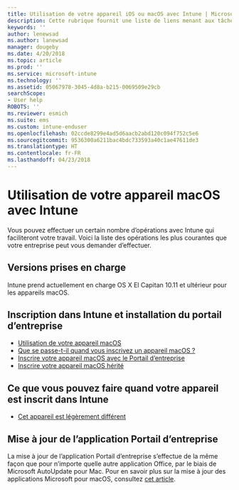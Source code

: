 ```yaml
---
title: Utilisation de votre appareil iOS ou macOS avec Intune | Microsoft Docs
description: Cette rubrique fournit une liste de liens menant aux tâches que vous pouvez effectuer sur votre appareil mobile iOS ou macOS quand l’appareil est inscrit dans Intune.
keywords: ''
author: lenewsad
ms.author: lanewsad
manager: dougeby
ms.date: 4/20/2018
ms.topic: article
ms.prod: ''
ms.service: microsoft-intune
ms.technology: ''
ms.assetid: 05067978-3045-4d8a-b215-0069509e29cb
searchScope:
- User help
ROBOTS: ''
ms.reviewer: esmich
ms.suite: ems
ms.custom: intune-enduser
ms.openlocfilehash: 02ccde8299e4ad5d6aacb2abd120c094f752c5e6
ms.sourcegitcommit: 9536300a6211bac4bdc733593a40c1ae47611de3
ms.translationtype: HT
ms.contentlocale: fr-FR
ms.lasthandoff: 04/23/2018
---
```

# <a name="using-your-macos-device-with-intune"></a>Utilisation de votre appareil macOS avec Intune

Vous pouvez effectuer un certain nombre d’opérations avec Intune qui faciliteront votre travail. Voici la liste des opérations les plus courantes que votre entreprise peut vous demander d’effectuer.

## <a name="supported-versions"></a>Versions prises en charge

Intune prend actuellement en charge OS X El Capitan 10.11 et ultérieur pour les appareils macOS.

## <a name="enrolling-into-intune-and-installing-the-company-portal"></a>Inscription dans Intune et installation du portail d’entreprise

- [Utilisation de votre appareil macOS](using-your-macos-device-with-intune.md)
- [Que se passe-t-il quand vous inscrivez un appareil macOS ?](what-happens-if-you-install-the-company-portal-app-and-enroll-your-device-in-intune-macos.md)
- [Inscrire votre appareil macOS avec le Portail d’entreprise](enroll-your-device-in-intune-macos-cp.md)
- [Inscrire votre appareil macOS hérité](enroll-your-device-in-intune-macos-legacy.md)


## <a name="things-you-can-do-when-your-device-is-enrolled-in-intune"></a>Ce que vous pouvez faire quand votre appareil est inscrit dans Intune

- [Cet appareil est légèrement différent](device-little-different-jamf.md)

## <a name="updating-the-company-portal-app"></a>Mise à jour de l’application Portail d’entreprise

La mise à jour de l’application Portail d’entreprise s’effectue de la même façon que pour n’importe quelle autre application Office, par le biais de Microsoft AutoUpdate pour Mac. Pour en savoir plus sur la mise à jour des applications Microsoft pour macOS, consultez [cet article](https://support.office.com/article/Check-for-Office-for-Mac-updates-automatically-bfd1e497-c24d-4754-92ab-910a4074d7c1).
